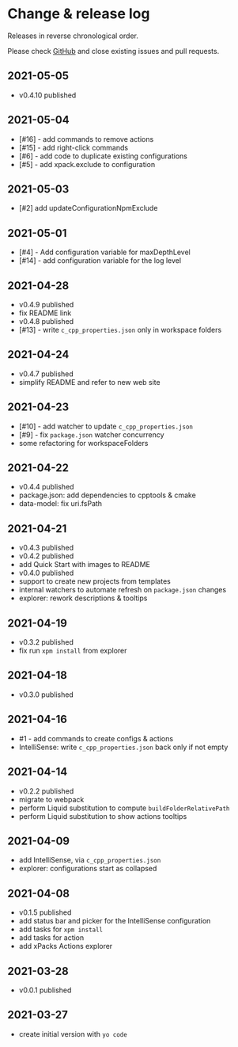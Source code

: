 # Change & release log

Releases in reverse chronological order.

Please check
[GitHub](https://github.com/xpack/vscode-xpack-extension-ts/issues/)
and close existing issues and pull requests.

## 2021-05-05

- v0.4.10 published

## 2021-05-04

- [#16] - add commands to remove actions
- [#15] - add right-click commands
- [#6] - add code to duplicate existing configurations
- [#5] - add xpack.exclude to configuration

## 2021-05-03

- [#2] add updateConfigurationNpmExclude

## 2021-05-01

- [#4] - Add configuration variable for maxDepthLevel
- [#14] - add configuration variable for the log level

## 2021-04-28

- v0.4.9 published
- fix README link
- v0.4.8 published
- [#13] - write `c_cpp_properties.json` only in workspace folders

## 2021-04-24

- v0.4.7 published
- simplify README and refer to new web site

## 2021-04-23

- [#10] - add watcher to update `c_cpp_properties.json`
- [#9] - fix `package.json` watcher concurrency
- some refactoring for workspaceFolders

## 2021-04-22

- v0.4.4 published
- package.json: add dependencies to cpptools & cmake
- data-model: fix uri.fsPath

## 2021-04-21

- v0.4.3 published
- v0.4.2 published
- add Quick Start with images to README
- v0.4.0 published
- support to create new projects from templates
- internal watchers to automate refresh on `package.json` changes
- explorer: rework descriptions & tooltips

## 2021-04-19

- v0.3.2 published
- fix run `xpm install` from explorer

## 2021-04-18

- v0.3.0 published

## 2021-04-16

- #1 - add commands to create configs & actions
- IntelliSense: write `c_cpp_properties.json` back only if not empty

## 2021-04-14

- v0.2.2 published
- migrate to webpack
- perform Liquid substitution to compute `buildFolderRelativePath`
- perform Liquid substitution to show actions tooltips

## 2021-04-09

- add IntelliSense, via `c_cpp_properties.json`
- explorer: configurations start as collapsed

## 2021-04-08

- v0.1.5 published
- add status bar and picker for the IntelliSense configuration
- add tasks for `xpm install`
- add tasks for action
- add xPacks Actions explorer

## 2021-03-28

- v0.0.1 published

## 2021-03-27

- create initial version with `yo code`
